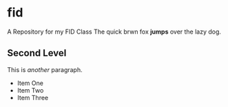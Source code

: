 # fid
A Repository for my FID Class
The quick brwn fox **jumps** over the lazy dog.

## Second Level
This is *another* paragraph.

- Item One
- Item Two
- Item Three
